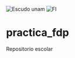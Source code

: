 ![Escudo unam](https://user-images.githubusercontent.com/90540963/132972346-a55ab727-6bca-4fde-a954-45a13f4150e3.jpg)
![FI](https://user-images.githubusercontent.com/90540963/132972349-7c49d186-ff68-458e-805d-0d334aaa69af.jpg)
# practica_fdp
Repositorio escolar 
